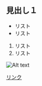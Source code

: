 見出し１
-------------------------------
* リスト
* リスト

1. リスト
2. リスト


![Alt text](http://k.yimg.jp/images/top/sp2/cmn/logo-ns-131205.png)

[リンク](https://www.google.co.jp/)
